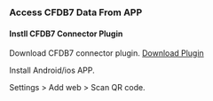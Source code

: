 ### Access CFDB7 Data From APP ###

#### Instll CFDB7 Connector Plugin ####
Download CFDB7 connector plugin.
[Download Plugin](https://codeload.github.com/arshidkv12/cfdb7-connector/zip/refs/heads/main)

Install Android/ios APP.

Settings > Add web > Scan QR code.

